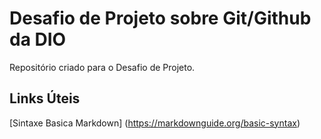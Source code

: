 # Desafio de Projeto sobre Git/Github da DIO
Repositório  criado para o Desafio de Projeto.

## Links Úteis 
[Sintaxe Basica Markdown] (https://markdownguide.org/basic-syntax)

